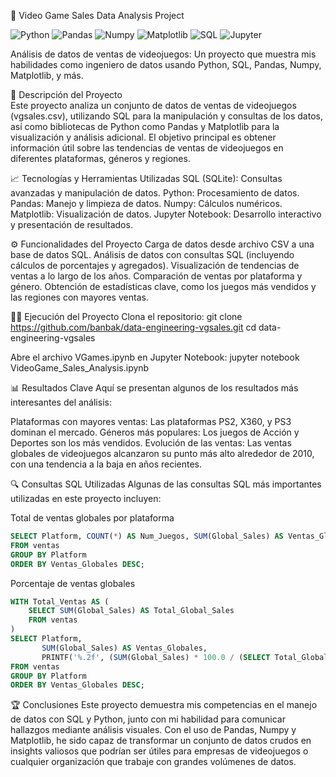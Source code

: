 🚀 Video Game Sales Data Analysis Project

![Python](https://img.shields.io/badge/Python-3.8-blue.svg)
![Pandas](https://img.shields.io/badge/Pandas-1.3.3-orange.svg)
![Numpy](https://img.shields.io/badge/Numpy-1.21.2-blue.svg)
![Matplotlib](https://img.shields.io/badge/Matplotlib-3.4.3-green.svg)
![SQL](https://img.shields.io/badge/SQL-SQLite-yellow.svg)
![Jupyter](https://img.shields.io/badge/Jupyter-Notebook-orange.svg)

Análisis de datos de ventas de videojuegos: Un proyecto que muestra mis habilidades como ingeniero de datos usando Python, SQL, Pandas, Numpy, Matplotlib, y más.

📄 Descripción del Proyecto<br>
Este proyecto analiza un conjunto de datos de ventas de videojuegos (vgsales.csv), utilizando SQL para la manipulación y consultas de los datos, así como bibliotecas de Python como Pandas y Matplotlib para la visualización y análisis adicional. El objetivo principal es obtener información útil sobre las tendencias de ventas de videojuegos en diferentes plataformas, géneros y regiones.

📈 Tecnologías y Herramientas Utilizadas
SQL (SQLite): Consultas avanzadas y manipulación de datos.
Python: Procesamiento de datos.
Pandas: Manejo y limpieza de datos.
Numpy: Cálculos numéricos.
Matplotlib: Visualización de datos.
Jupyter Notebook: Desarrollo interactivo y presentación de resultados.

⚙️ Funcionalidades del Proyecto
Carga de datos desde archivo CSV a una base de datos SQL.
Análisis de datos con consultas SQL (incluyendo cálculos de porcentajes y agregados).
Visualización de tendencias de ventas a lo largo de los años.
Comparación de ventas por plataforma y género.
Obtención de estadísticas clave, como los juegos más vendidos y las regiones con mayores ventas.

🧑‍💻 Ejecución del Proyecto
Clona el repositorio:
git clone https://github.com/banbak/data-engineering-vgsales.git
cd data-engineering-vgsales

Abre el archivo VGames.ipynb en Jupyter Notebook:
jupyter notebook VideoGame_Sales_Analysis.ipynb

📊 Resultados Clave
Aquí se presentan algunos de los resultados más interesantes del análisis:

Plataformas con mayores ventas: Las plataformas PS2, X360, y PS3 dominan el mercado.
Géneros más populares: Los juegos de Acción y Deportes son los más vendidos.
Evolución de las ventas: Las ventas globales de videojuegos alcanzaron su punto más alto alrededor de 2010, con una tendencia a la baja en años recientes.

🔍 Consultas SQL Utilizadas
Algunas de las consultas SQL más importantes utilizadas en este proyecto incluyen:

Total de ventas globales por plataforma
```sql
SELECT Platform, COUNT(*) AS Num_Juegos, SUM(Global_Sales) AS Ventas_Globales
FROM ventas
GROUP BY Platform
ORDER BY Ventas_Globales DESC;
```
Porcentaje de ventas globales
```sql
WITH Total_Ventas AS (
    SELECT SUM(Global_Sales) AS Total_Global_Sales
    FROM ventas
)
SELECT Platform, 
       SUM(Global_Sales) AS Ventas_Globales, 
       PRINTF('%.2f', (SUM(Global_Sales) * 100.0 / (SELECT Total_Global_Sales FROM Total_Ventas))) AS Pct_Ventas_Globales
FROM ventas
GROUP BY Platform
ORDER BY Ventas_Globales DESC;
```
🏆 Conclusiones
Este proyecto demuestra mis competencias en el manejo de datos con SQL y Python, junto con mi habilidad para comunicar hallazgos mediante análisis visuales. Con el uso de Pandas, Numpy y Matplotlib, he sido capaz de transformar un conjunto de datos crudos en insights valiosos que podrían ser útiles para empresas de videojuegos o cualquier organización que trabaje con grandes volúmenes de datos.

